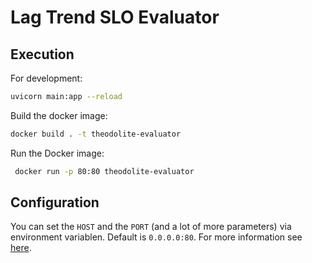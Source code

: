 # Lag Trend SLO Evaluator

## Execution

For development:

```sh
uvicorn main:app --reload
```

Build the docker image:

```sh
docker build . -t theodolite-evaluator
```

Run the Docker image:

```sh
 docker run -p 80:80 theodolite-evaluator
```

## Configuration

You can set the `HOST` and the `PORT`  (and a lot of more parameters) via environment variablen. Default is `0.0.0.0:80`.
For more information see [here](https://github.com/tiangolo/uvicorn-gunicorn-fastapi-docker#advanced-usage).
